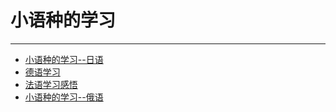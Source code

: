 # 小语种的学习

----

+ [小语种的学习--日语](5-1.md)
+ [德语学习](5-2_de-yu-xue-xi.md)
+ [法语学习感悟](5-3_fa-yu-xue-xi-gan-wo.md)
+ [小语种的学习--俄语](5-4.md)